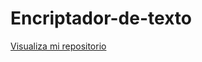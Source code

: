 # Encriptador-de-texto

<a href="https://estebancerdas96.github.io/Encriptador-de-texto/">Visualiza mi repositorio</a>
